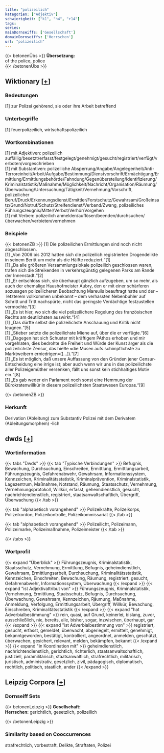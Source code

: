 ```yaml
---
title: "polizeilich"
kategorien: ["Adjektiv"]
schwierigkeit: ["k1", "h4", "r14"]
tags:
series:
mainDornseiffs: ['Gesellschaft']
domainDornseiffs: ['Herrschen']
url: "polizeilich"
---
```


{{< betonenÜbs >}}
**Übersetzung:**  
of the police, police  
{{< /betonenÜbs >}}

## Wiktionary [[+](https://de.wiktionary.org/wiki/polizeilich)]

### Bedeutungen
[1] zur Polizei gehörend, sie oder ihre Arbeit betreffend  

### Unterbegriffe
[1] feuerpolizeilich, wirtschaftspolizeilich  

### Wortkombinationen
[1] mit Adjektiven: polizeilich auffällig/besetzt/erfasst/festgelegt/genehmigt/gesucht/registriert/verfügt/verboten/vorgeschrieben  
[1] mit Substantiven: polizeiliche Absperrung/Angabe/Angelegenheit/Anti-Terroreinheit/Arbeit/Aufgabe/Bestimmung/Dienstvorschrift/Ermächtigung/Ermittlung/Ermittlungsbehörde/Fahndung/Gegenüberstellung/Identifizierung/Kriminalstatistik/Maßnahme/Möglichkeit/Nachricht/Organisation/Räumung/Überwachung/Untersuchung/Tätigkeit/Vernehmung/Vorschrift,  
polizeilicher Beruf/Druck/Erkennungsdienst/Ermittler/Forstschutz/Gewahrsam/Großeinsatz/Grund/Notruf/Schutz/Streifendienst/Verband/Zwang, polizeiliches Führungszeugnis/Mittel/Verbot/Verhör/Vorgehen  
[1] mit Verben: polizeilich anmelden/auflösen/beenden/durchsuchen/überwachen/verbieten/vernehmen  

### Beispiele
{{< betonenZB >}}
[1] Die polizeilichen Ermittlungen sind noch nicht abgeschlossen.  
[1] „Von 2006 bis 2012 hatten sich die polizeilich registrierten Drogendelikte in seinem Beritt um mehr als die Hälfte reduziert.“[1]  
[1] „Da alle größeren Versammlungslokale polizeilich geschlossen waren, trafen sich die Streikenden in verkehrsgünstig gelegenen Parks am Rande der Innenstadt.“[2]  
[1] „Er entschloss sich, sie überhaupt gänzlich aufzugeben, um so mehr, als auch der ehemalige Haushofmeister Aubry, den er mit einer schärferen sozusagen polizeilicheren Beobachtung Mareuils beauftragt hatte und der – letzterem vollkommen unbekannt – dem verhassten Nebenbuhler auf Schritt und Tritt nachspürte, nicht das geringste Verdächtige festzustellen vermochte.“[3]  
[1] „Es ist hier, wo sich die viel polizeilichere Regelung des französischen Rechts am deutlichsten auswirkt.“[4]  
[1] „Das dürfte selbst die polizeilichste Anschauung und Kritik nicht leugnen.“[5]  
[1] „Stieber setzte die polizeilichste Miene auf, über die er verfügte.“[6]  
[1] „Dagegen hat sich Schuster mit kräftigem PAthos erhoben und mir vorgehlaten, dies bedrohte die Freiheit und Würde der Kunst ärger als die polizeilichste Zensur, das hieße «die Musen aufs schimpflichste zu Marktweibern erniedrigen»([…]).“[7]  
[1] „Es ist möglich, daß unsere Auffassung von den Gründen jener Censur-Entscheidung eine irrige ist; aber auch wenn wir uns in das polizeilichste aller Polizeigemüther versenken, fällt uns sonst kein stichhaltiges Motiv ein.“[8]  
[1] „Es gab weder ein Parlament noch sonst eine Hemmung der Bürokratenwillkür in diesem polizeilichsten Staatswesen Europas.“[9]  

{{< /betonenZB >}}
### Herkunft
Derivation (Ableitung) zum Substantiv Polizei mit dem Derivatem (Ableitungsmorphem) -lich  



## dwds [[+](https://www.dwds.de/wb/polizeilich)]

### Wortinformation
{{< tabs "Dwds" >}}
{{< tab "Typische Verbindungen" >}}
Befugnis, Bewachung, Durchsuchung, Einschreiten, Ermittlung, Ermittlungsarbeit, Führungszeugnis, Gefahrenabwehr, Gewahrsam, Informationssystem, Kennzeichen, Kriminalitätsstatistik, Kriminalprävention, Kriminalstatistik, Lagezentrum, Maßnahme, Notstand, Räumung, Staatsschutz, Vernehmung, Vernehmungsprotokoll, Willkür, erfasst, geheimdienstlich, gesucht, nachrichtendienstlich, registriert, staatsanwaltschaftlich, Übergriff, Überwachung
{{< /tab >}}

{{< tab "alphabetisch vorangehend" >}}
Polizeikräfte, Polizeikorps, Polizeikordon, Polizeikontrolle, Polizeikommissariat
{{< /tab >}}

{{< tab "alphabetisch vorangehend" >}}
Polizeilicht, Polizeimann, Polizeimarke, Polizeimaßnahme, Polizeimeister
{{< /tab >}}

{{< /tabs >}}

### Wortprofil
{{< expand "Überblick" >}} Führungszeugnis, Kriminalstatistik, Staatsschutz, Vernehmung, Ermittlung, Befugnis, geheimdienstlich, Gewahrsam, Ermittlungsarbeit, Durchsuchung, Kriminalitätsstatistik, Kennzeichen, Einschreiten, Bewachung, Räumung, registriert, gesucht, Gefahrenabwehr, Informationssystem, Überwachung {{< /expand >}}
{{< expand "ist Adjektivattribut von" >}} Führungszeugnis, Kriminalstatistik, Vernehmung, Ermittlung, Staatsschutz, Befugnis, Durchsuchung, Überwachung, Gewahrsam, Kennzeichen, Räumung, Maßnahme, Anmeldung, Verfolgung, Ermittlungsarbeit, Übergriff, Willkür, Bewachung, Einschreiten, Kriminalitätsstatistik {{< /expand >}}
{{< expand "hat Adverbialbestimmung" >}} rein, quasi, auf Grund, keinerlei, bislang, zuvor, ausschließlich, nie, bereits, alle, bisher, sogar, inzwischen, überhaupt, gar {{< /expand >}}
{{< expand "ist Adverbialbestimmung von" >}} registriert, gesucht, erfasst, gemeldet, überwacht, abgeriegelt, ermittelt, genehmigt, bekanntgeworden, bestätigt, kontrolliert, angeordnet, anmelden, geschützt, überwachen, gesichert, relevant, melden, bekämpfen, bekannt {{< /expand >}}
{{< expand "in Koordination mit" >}} geheimdienstlich, nachrichtendienstlich, gerichtlich, richterlich, staatsanwaltschaftlich, justiziell, paramilitärisch, staatsanwaltlich, strafrechtlich, militärisch, juristisch, administrativ, gesetzlich, zivil, pädagogisch, diplomatisch, rechtlich, politisch, staatlich, ander {{< /expand >}}

## Leipzig Corpora [[+](https://corpora.uni-leipzig.de/en/res?word=polizeilich&corpusId=deu_newscrawl-public_2018)]

### Dornseiff Sets
{{< betonenLeipzig >}}
**Gesellschaft:**  
**Herrschen:** gerichtlich, gesetzlich, polizeilich  

{{< /betonenLeipzig >}}

### Similarity based on Cooccurrences
strafrechtlich, vorbestraft, Delikte, Straftaten, Polizei

